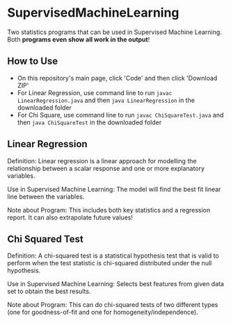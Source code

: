 # SupervisedMachineLearning
Two statistics programs that can be used in Supervised Machine Learning. Both **programs even show all work in the output**!

## How to Use
- On this repository's main page, click 'Code' and then click 'Download ZIP'
- For Linear Regression, use command line to run ```javac LinearRegression.java``` and then ```java LinearRegression``` in the downloaded folder
- For Chi Square, use command line to run ```javac ChiSquareTest.java``` and then ```java ChiSquareTest``` in the downloaded folder

## Linear Regression
Definition: Linear regression is a linear approach for modelling the relationship between a scalar response and one or more explanatory variables.

Use in Supervised Machine Learning: The model will find the best fit linear line between the variables.

Note about Program: This includes both key statistics and a regression report. It can also extrapolate future values!

## Chi Squared Test
Definition: A chi-squared test is a statistical hypothesis test that is valid to perform when the test statistic is chi-squared distributed under the null hypothesis.

Use in Supervised Machine Learning: Selects best features from given data set to obtain the best results.

Note about Program: This can do chi-squared tests of two different types (one for goodness-of-fit and one for homogeneity/independence).
